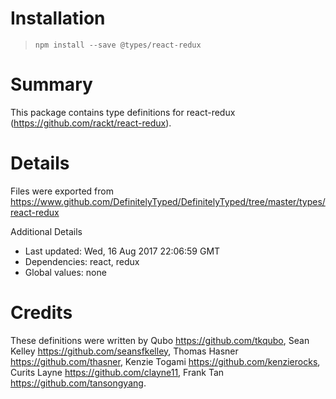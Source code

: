 # Installation
> `npm install --save @types/react-redux`

# Summary
This package contains type definitions for react-redux (https://github.com/rackt/react-redux).

# Details
Files were exported from https://www.github.com/DefinitelyTyped/DefinitelyTyped/tree/master/types/react-redux

Additional Details
 * Last updated: Wed, 16 Aug 2017 22:06:59 GMT
 * Dependencies: react, redux
 * Global values: none

# Credits
These definitions were written by Qubo <https://github.com/tkqubo>, Sean Kelley <https://github.com/seansfkelley>, Thomas Hasner <https://github.com/thasner>, Kenzie Togami <https://github.com/kenzierocks>, Curits Layne <https://github.com/clayne11>, Frank Tan <https://github.com/tansongyang>.
